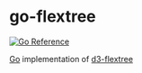 # go-flextree

[![Go Reference](https://pkg.go.dev/badge/github.com/redexp/go-flextree.svg)](https://pkg.go.dev/github.com/redexp/go-flextree)

[Go](https://pkg.go.dev/github.com/redexp/go-flextree) implementation of [d3-flextree](https://github.com/Klortho/d3-flextree)
